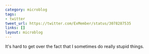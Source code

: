 ```yaml
---
category: microblog
tags:
- twitter
tweet_url: https://twitter.com/ExMember/status/3078287535
links: []
layout: microblog
---
```

It's hard to get over the fact that I sometimes do really stupid things.
